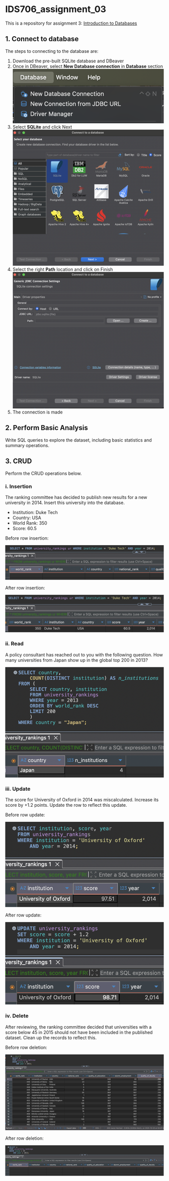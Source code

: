 # IDS706_assignment_03
This is a repository for assignment 3: [Introduction to Databases](https://canvas.duke.edu/courses/60978/assignments/288605)

## 1. Connect to database
The steps to connecting to the database are:
1. Download the pre-built SQLite database and DBeaver
2. Once in DBeaver, select **New Database connection** in **Database** section
![alt text](img/step2.png)
3. Select **SQLite** and click Next
![alt text](img/step3.png)
4. Select the right **Path** location and click on Finish
![alt text](img/step4.png)
5. The connection is made

## 2. Perform Basic Analysis
Write SQL queries to explore the dataset, including basic statistics and summary operations.


## 3. CRUD 
Perform the CRUD operations below.

### i. Insertion

The ranking committee has decided to publish new results for a new university in 2014. Insert this university into the database.
- Institution: Duke Tech
- Country: USA
- World Rank: 350
- Score: 60.5

Before row insertion: 

![Before row insertion](img/insert_before.png)

After row insertion: 

![After row insertion](img/insert_after.png)

### ii. Read
A policy consultant has reached out to you with the following question. How many universities from Japan show up in the global top 200 in 2013?

![Reading](img/read.png)

### iii. Update
The score for University of Oxford in 2014 was miscalculated. Increase its score by +1.2 points. Update the row to reflect this update.

Before row update: 

![Before row update](img/update_before.png)

After row update: 

![After row update](img/update_after.png)

### iv. Delete
After reviewing, the ranking committee decided that universities with a score below 45 in 2015 should not have been included in the published dataset. Clean up the records to reflect this.

Before row deletion: 

![Before row update](img/deletion_before.png)

After row deletion: 

![After row update](img/deletion_after.png)